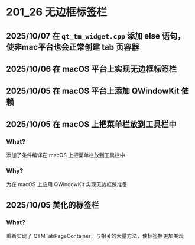 # 201_26 无边框标签栏

## 2025/10/07 在 `qt_tm_widget.cpp` 添加 else 语句，使非mac平台也会正常创建 tab 页容器
## 2025/10/06 在 macOS 平台上实现无边框标签栏
## 2025/10/05 在 macOS 平台上添加 QWindowKit 依赖
## 2025/10/05 在 macOS 上把菜单栏放到工具栏中
### What?
添加了条件编译在 macOS 上把菜单栏放到工具栏中

### Why?
为在 macOS 上应用 QWindowKit 实现无边框做准备

## 2025/10/05 美化的标签栏
### What?
重新实现了 QTMTabPageContainer，与相关的大量方法，使标签栏更加美观
